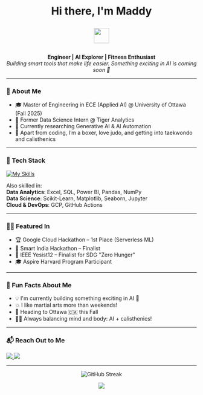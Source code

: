 <h1 align="center">Hi there, I'm Maddy <p align="center">
  <img src="https://media.giphy.com/media/hvRJCLFzcasrR4ia7z/giphy.gif" width="40"/>
</p></h1>



<p align="center">
  <b>Engineer | AI Explorer | Fitness Enthusiast</b><br>
  <i>Building smart tools that make life easier. Something exciting in AI is coming soon 🤫</i>
</p>

---

### 🧠 About Me

- 🎓 Master of Engineering in ECE (Applied AI) @ University of Ottawa (Fall 2025)
- 💼 Former Data Science Intern @ Tiger Analytics
- 🧩 Currently researching Generative AI & AI Automation
- 🥋 Apart from coding, I’m a boxer, love judo, and getting into taekwondo and calisthenics

---

### 🔨 Tech Stack

[![My Skills](https://skillicons.dev/icons?i=python,pytorch,tensorflow,js,react,nodejs,mongodb,github,gcp,vscode)](https://skillicons.dev)

Also skilled in:  
**Data Analytics**: Excel, SQL, Power BI, Pandas, NumPy  
**Data Science**: Scikit-Learn, Matplotlib, Seaborn, Jupyter  
**Cloud & DevOps**: GCP, GitHub Actions  

---

### ✍🏻 Featured In

- 🏆 Google Cloud Hackathon – 1st Place (Serverless ML)
- 🌟 Smart India Hackathon –  Finalist
- 🧠 IEEE Yesist12 – Finalist for SDG "Zero Hunger"
- 🎓 Aspire Harvard Program Participant

---

### 🚀 Fun Facts About Me

- 💡 I'm currently building something exciting in AI 🤖
- 💥 I like martial arts more than weekends!
- 🛫 Heading to Ottawa 🇨🇦 this Fall
- 🧘‍♀️ Always balancing mind and body: AI + calisthenics!

---

### 📬 Reach Out to Me

<p align="left">
  <a href="mailto:madhumithasri333@gmail.com">
    <img src="https://img.shields.io/badge/Email-D14836?style=for-the-badge&logo=gmail&logoColor=white"/>
  </a>
  <a href="https://www.linkedin.com/in/madhumitha-sri-m-9b0111210/">
    <img src="https://img.shields.io/badge/LinkedIn-0A66C2?style=for-the-badge&logo=linkedin&logoColor=white"/>
  </a>
</p>

---

<p align="center">
  <img src="https://github-readme-streak-stats.herokuapp.com/?user=madhumithasri&theme=tokyonight" alt="GitHub Streak"/>
</p>

<p align="center">
  <img src="https://readme-typing-svg.herokuapp.com?font=Fira+Code&size=22&pause=1000&center=true&vCenter=true&width=500&lines=I'm+Madhumitha+Sri+Murali.;AI+Engineer+in+the+making.;Coding+%E2%9D%A4%EF%B8%8F+Boxing+%E2%9C%8A+Creativity+%F0%9F%92%A1;Exciting+AI+project+coming+soon+..." />
</p>
